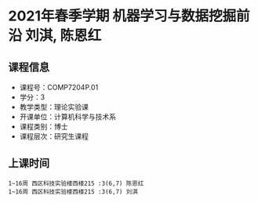 # 2021年春季学期 机器学习与数据挖掘前沿 刘淇, 陈恩红






## 课程信息

- 课程号：COMP7204P.01
- 学分：3
- 教学类型：理论实验课
- 开课单位：计算机科学与技术系
- 课程类别：博士
- 课程层次：研究生课程

## 上课时间

```
1~16周 西区科技实验楼西楼215 :3(6,7) 陈恩红
1~16周 西区科技实验楼西楼215 :3(6,7) 刘淇
```

